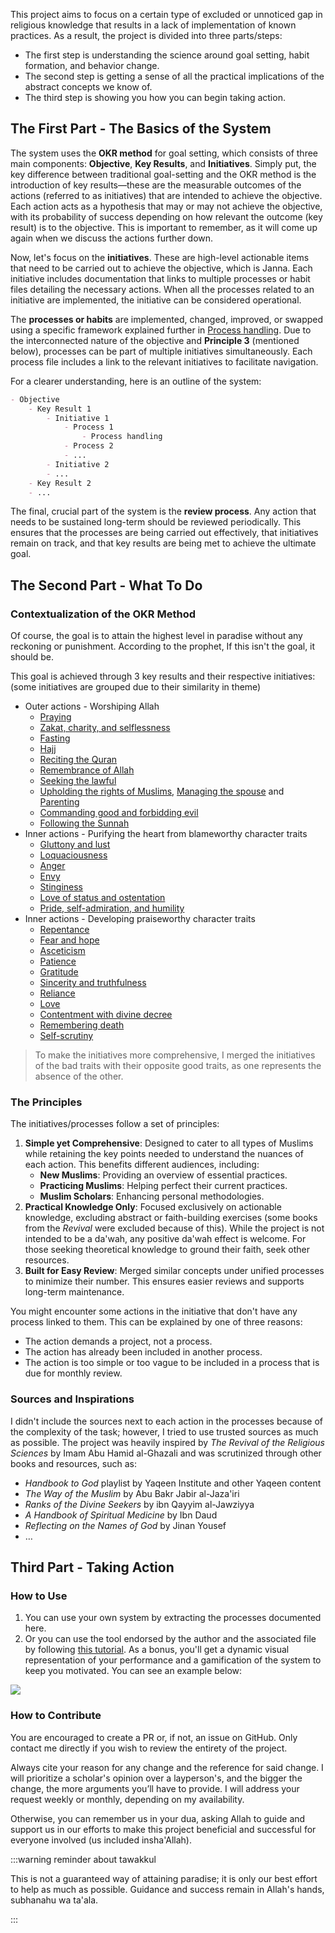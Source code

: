 This project aims to focus on a certain type of excluded or unnoticed gap in religious knowledge that results in a lack of implementation of known practices. As a result, the project is divided into three parts/steps:

* The first step is understanding the science around goal setting, habit formation, and behavior change.
* The second step is getting a sense of all the practical implications of the abstract concepts we know of.
* The third step is showing you how you can begin taking action.

## The First Part - The Basics of the System

The system uses the **OKR method** for goal setting, which consists of three main components: **Objective**, **Key Results**, and **Initiatives**. Simply put, the key difference between traditional goal-setting and the OKR method is the introduction of key results—these are the measurable outcomes of the actions (referred to as initiatives) that are intended to achieve the objective. Each action acts as a hypothesis that may or may not achieve the objective, with its probability of success depending on how relevant the outcome (key result) is to the objective. This is important to remember, as it will come up again when we discuss the actions further down.

Now, let's focus on the **initiatives**. These are high-level actionable items that need to be carried out to achieve the objective, which is Janna. Each initiative includes documentation that links to multiple processes or habit files detailing the necessary actions. When all the processes related to an initiative are implemented, the initiative can be considered operational.

The **processes or habits** are implemented, changed, improved, or swapped using a specific framework explained further in [Process handling](docs/sidebar1/Resources/Process%20handling.md). Due to the interconnected nature of the objective and **Principle 3** (mentioned below), processes can be part of multiple initiatives simultaneously. Each process file includes a link to the relevant initiatives to facilitate navigation.

For a clearer understanding, here is an outline of the system:

```md
- Objective
	- Key Result 1
		- Initiative 1
			- Process 1
				- Process handling
			- Process 2
			- ...
		- Initiative 2
		- ...
	- Key Result 2
	- ...
```

The final, crucial part of the system is the **review process**. Any action that needs to be sustained long-term should be reviewed periodically. This ensures that the processes are being carried out effectively, that initiatives remain on track, and that key results are being met to achieve the ultimate goal.

## The Second Part - What To Do

### Contextualization of the OKR Method

Of course, the goal is to attain the highest level in paradise without any reckoning or punishment. According to the prophet, If this isn't the goal, it should be.

This goal is achieved through 3 key results and their respective initiatives: (some initiatives are grouped due to their similarity in theme)

* Outer actions - Worshiping Allah
	* [Praying](docs/sidebar1/Initiatives/worship/Praying.md)
	* [Zakat, charity, and selflessness](docs/sidebar1/Initiatives/worship/Zakat%20and%20charity%20and%20selflessness.md)
	* [Fasting](docs/sidebar1/Initiatives/worship/Fasting.md)
	* [Hajj](docs/sidebar1/Initiatives/worship/Hajj.md)
	* [Reciting the Quran](docs/sidebar1/Initiatives/worship/Reciting%20the%20quran.md)
	* [Remembrance of Allah](docs/sidebar1/Initiatives/worship/Remembrance%20of%20allah.md)
	* [Seeking the lawful](docs/sidebar1/Initiatives/worship/Seeking%20the%20lawful.md)
	* [Upholding the rights of Muslims](docs/sidebar1/Initiatives/worship/Upholding%20the%20right%20of%20muslims.md), [Managing the spouse](docs/sidebar1/Initiatives/worship/Managing%20spouse.md) and [Parenting](docs/sidebar1/Initiatives/worship/Parenting.md)
	* [Commanding good and forbidding evil](docs/sidebar1/Initiatives/worship/Commanding%20good%20and%20forbidding%20evil.md)
	* [Following the Sunnah](docs/sidebar1/Initiatives/worship/Following%20the%20sunnah.md)
* Inner actions - Purifying the heart from blameworthy character traits
	* [Gluttony and lust](docs/sidebar1/Initiatives/bad%20traits/Gluttony%20and%20lust.md)
	* [Loquaciousness](docs/sidebar1/Initiatives/bad%20traits/Loquaciousness.md)
	* [Anger](docs/sidebar1/Initiatives/bad%20traits/Anger.md)
	* [Envy](docs/sidebar1/Initiatives/bad%20traits/Envy.md)
	* [Stinginess](docs/sidebar1/Initiatives/bad%20traits/Stinginess.md)
	* [Love of status and ostentation](docs/sidebar1/Initiatives/bad%20traits/Love%20of%20status%20and%20ostentation.md)
	* [Pride, self-admiration, and humility](docs/sidebar1/Initiatives/bad%20traits/Pride%20and%20self%20admiration%20and%20humility.md)
* Inner actions - Developing praiseworthy character traits
	* [Repentance](docs/sidebar1/Initiatives/good%20traits/Repentance.md)
	* [Fear and hope](docs/sidebar1/Initiatives/good%20traits/Fear%20and%20hope.md)
	* [Asceticism](docs/sidebar1/Initiatives/good%20traits/Asceticism.md)
	* [Patience](docs/sidebar1/Initiatives/good%20traits/Patience.md)
	* [Gratitude](docs/sidebar1/Initiatives/good%20traits/Gratitude.md)
	* [Sincerity and truthfulness](docs/sidebar1/Initiatives/good%20traits/Sincerity%20and%20truthfulness.md)
	* [Reliance](docs/sidebar1/Initiatives/good%20traits/Reliance.md)
	* [Love](docs/sidebar1/Initiatives/good%20traits/Love.md)
	* [Contentment with divine decree](docs/sidebar1/Initiatives/good%20traits/Contentment%20with%20divine%20decree.md)
	* [Remembering death](docs/sidebar1/Initiatives/good%20traits/Remembering%20death.md)
	* [Self-scrutiny](docs/sidebar1/Initiatives/good%20traits/Self%20scrutiny.md)

> To make the initiatives more comprehensive, I merged the initiatives of the bad traits with their opposite good traits, as one represents the absence of the other.

### The Principles

The initiatives/processes follow a set of principles:

1. **Simple yet Comprehensive**: Designed to cater to all types of Muslims while retaining the key points needed to understand the nuances of each action. This benefits different audiences, including:
    * **New Muslims**: Providing an overview of essential practices.
    * **Practicing Muslims**: Helping perfect their current practices.
    * **Muslim Scholars**: Enhancing personal methodologies.
2. **Practical Knowledge Only**: Focused exclusively on actionable knowledge, excluding abstract or faith-building exercises (some books from the *Revival* were excluded because of this). While the project is not intended to be a da'wah, any positive da'wah effect is welcome. For those seeking theoretical knowledge to ground their faith, seek other resources.
3. **Built for Easy Review**: Merged similar concepts under unified processes to minimize their number. This ensures easier reviews and supports long-term maintenance.

You might encounter some actions in the initiative that don't have any process linked to them. This can be explained by one of three reasons:

* The action demands a project, not a process.
* The action has already been included in another process.
* The action is too simple or too vague to be included in a process that is due for monthly review.

### Sources and Inspirations

I didn't include the sources next to each action in the processes because of the complexity of the task; however, I tried to use trusted sources as much as possible. The project was heavily inspired by *The Revival of the Religious Sciences* by Imam Abu Hamid al-Ghazali and was scrutinized through other books and resources, such as:

* *Handbook to God* playlist by Yaqeen Institute and other Yaqeen content
* *The Way of the Muslim* by Abu Bakr Jabir al-Jaza'iri
* *Ranks of the Divine Seekers* by ibn Qayyim al-Jawziyya
* *A Handbook of Spiritual Medicine* by Ibn Daud
* *Reflecting on the Names of God* by Jinan Yousef
* …

## Third Part - Taking Action

### How to Use

1. You can use your own system by extracting the processes documented here.
2. Or you can use the tool endorsed by the author and the associated file by following [this tutorial](docs/sidebar1/Resources/Obsidian%20implementation.md). As a bonus, you'll get a dynamic visual representation of your performance and a gamification of the system to keep you motivated. You can see an example below:

![](../../../assets/performance%20example.png)

### How to Contribute

You are encouraged to create a PR or, if not, an issue on GitHub. Only contact me directly if you wish to review the entirety of the project.

Always cite your reason for any change and the reference for said change. I will prioritize a scholar's opinion over a layperson's, and the bigger the change, the more arguments you’ll have to provide. I will address your request weekly or monthly, depending on my availability.

Otherwise, you can remember us in your dua, asking Allah to guide and support us in our efforts to make this project beneficial and successful for everyone involved (us included insha'Allah).

:::warning reminder about tawakkul

This is not a guaranteed way of attaining paradise; it is only our best effort to help as much as possible. Guidance and success remain in Allah's hands, subhanahu wa ta'ala.

:::
